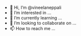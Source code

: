 - 👋 Hi, I’m @vineelaneppali
- 👀 I’m interested in ...
- 🌱 I’m currently learning ...
- 💞️ I’m looking to collaborate on ...
- 📫 How to reach me ...

<!---
vineelaneppali/vineelaneppali is a ✨ special ✨ repository because its `README.md` (this file) appears on your GitHub profile.
You can click the Preview link to take a look at your changes.
--->
